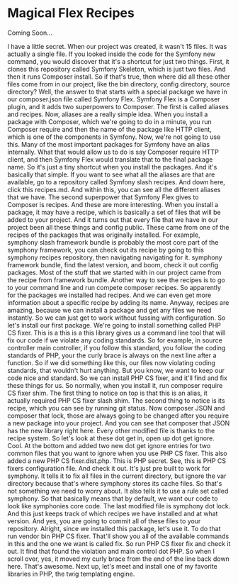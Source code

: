 # Magical Flex Recipes

Coming Soon...

I have a little secret. When our project was created, it wasn't 15 files. It was actually a single file. If you looked inside the code for the Symfony new command, you would discover that it's a shortcut for just two things. First, it clones this repository called Symfony Skeleton, which is just two files. And then it runs Composer install. So if that's true, then where did all these other files come from in our project, like the bin directory, config directory, source directory? Well, the answer to that starts with a special package we have in our composer.json file called Symfony Flex. Symfony Flex is a Composer plugin, and it adds two superpowers to Composer. The first is called aliases and recipes. Now, aliases are a really simple idea. When you install a package with Composer, which we're going to do in a minute, you run Composer require and then the name of the package like HTTP client, which is one of the components in Symfony. Now, we're not going to use this. Many of the most important packages for Symfony have an alias internally. What that would allow us to do is say Composer require HTTP client, and then Symfony Flex would translate that to the final package name. So it's just a tiny shortcut when you install the packages. And it's basically that simple. If you want to see what all the aliases are that are available, go to a repository called Symfony slash recipes. And down here, click this recipes.md. And within this, you can see all the different aliases that we have. The second superpower that Symfony Flex gives to Composer is recipes. And these are more interesting. When you install a package, it may have a recipe, which is basically a set of files that will be added to your project. And it turns out that every file that we have in our project been all these things and config public. These came from one of the recipes of the packages that was originally installed. For example, symphony slash framework bundle is probably the most core part of the symphony framework, you can check out its recipe by going to this symphony recipes repository, then navigating navigating for it. symphony framework bundle, find the latest version, and boom, check it out config packages.  Most of the stuff that we started with in our project came from the recipe from framework bundle. Another way to see the recipes is to go to your command line and run compete composer recipes. So apparently for the packages we installed had recipes. And we can even get more information about a specific recipe by adding its name. Anyway, recipes are amazing, because we can install a package and get any files we need instantly. So we can just get to work without fussing with configuration. So let's install our first package. We're going to install something called PHP CS fixer. This is a this is a this library gives us a command line tool that will fix our code if we violate any coding standards. So for example, in source controller main controller, if you follow this standard, you follow the coding standards of PHP, your the curly brace is always on the next line after a function. So if we did something like this, our files now violating coding standards, that wouldn't hurt anything. But you know, we want to keep our code nice and standard. So we can install PHP CS fixer, and it'll find and fix these things for us. So normally, when you install it, run composer require CS fixer shim. The first thing to notice on top is that this is an alias, it actually required PHP CS fixer slash shim. The second thing to notice is its recipe, which you can see by running git status. Now composer JSON and composer that lock, those are always going to be changed after you require a new package into your project. And you can see that composer that JSON has the new library right here. Every other modified file is thanks to the recipe system. So let's look at these dot get in, open up dot get ignore. Cool. At the bottom and added two new dot get ignore entries for two common files that you want to ignore when you use PHP CS fixer. This also added a new PHP CS fixer.dist.php. This is PHP secret. See, this is PHP CS fixers configuration file. And check it out. It's just pre built to work for symphony. It tells it to fix all files in the current directory, but ignore the var directory because that's where symphony stores its cache files.  So that's not something we need to worry about. It also tells it to use a rule set called symphony. So that basically means that by default, we want our code to look like symphonies core code. The last modified file is symphony dot lock. And this just keeps track of which recipes we have installed and at what version. And yes, you are going to commit all of these files to your repository. Alright, since we installed this package, let's use it. To do that run vendor bin PHP CS fixer. That'll show you all of the available commands in this and the one we want is called fix. So run PHP CS fixer fix and check it out. It find that found the violation and main control dot PHP. So when I scroll over, yes, it moved my curly brace from the end of the line back down here. That's awesome. Next up, let's meet and install one of my favorite libraries in PHP, the twig templating engine.
